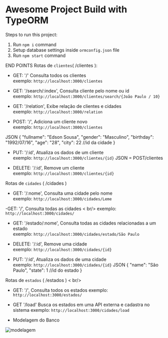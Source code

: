 # Awesome Project Build with TypeORM

Steps to run this project:

1. Run `npm i` command
2. Setup database settings inside `ormconfig.json` file
3. Run `npm start` command

END POINTS
Rotas de `clientes`( /clientes ):

 - GET:  '/' Consulta todos os clientes <br />
 exemplo: `http://localhost:3000/clientes`
 
  - GET: '/search/:index', Consulta cliente pelo nome ou id <br />
exemplo: `http://localhost:3000/clientes/search/{João Paulo / 10}`

- GET: '/relation', Exibe relação de clientes e cidades <br />
exemplo: `http://localhost:3000/relation`

- POST: '/', Adiciona um cliente novo <br />
exemplo: `http://localhost:3000/clientes`

JSON {
"fullname": "Edson Sousa",
"gender": "Masculino",
"birthday": "1992/07/16",
"age": "28",
"city": 22 //id da cidade
}

 - PUT: '/:id', Atualiza os dados de um cliente <br />
 exemplo: `http://localhost:3000/clientes/{id}`
 JSON = POST/clientes
 
 - DELETE: '/:id',  Remove um cliente <br />
 exemplo: `http://localhost:3000/clientes/{id}`
 
 Rotas de `cidades` ( /cidades )
 
 - GET: '/:nome', Consulta uma cidade pelo nome <br />
 exemplo: `http://localhost:3000/cidades/Leme`
 
 -GET: '/', Consulta todas as cidades < br/>
 exemplo: `http://localhost:3000/cidades/`
 
 - GET: '/estado/:nome', Consulta todas as cidades relacionadas a um estado <br />
 exemplo: `http://localhost:3000/cidades/estado/São Paulo`
 
 - DELETE: '/:id', Remove uma cidade <br />
 exemplo:  `http://localhost:3000/cidades/{id}`
 
 - PUT: '/:id', Atualiza os dados de uma cidade <br />
 exemplo: `http://localhost:3000/cidades/{id}`
 JSON {
    "name": "São Paulo",
    "state": 1 //id do estado
}

Rotas de `estados` ( /estados ) < br/>

- GET: '/', Consulta todos os estados
exemplo: `http://localhost:3000/estados/`

- GET '/load' Busca os estados em uma API externa e cadastra no sistema
exemplo: `http://localhost:3000/cidades/load`
 
 - Modelagem do Banco
 
 ![modelagem](https://user-images.githubusercontent.com/31168253/98177514-8b601b00-1ed9-11eb-9fe7-90b86ec15568.png)

 
 
 
 




